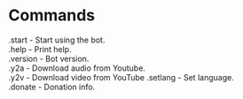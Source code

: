 # Commands  
.start - Start using the bot.  
.help - Print help.  
.version - Bot version.  
.y2a - Download audio from Youtube.  
.y2v - Download video from YouTube 
.setlang - Set language.  
.donate - Donation info.
